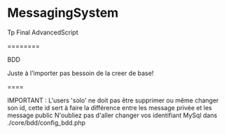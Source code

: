 MessagingSystem
===============

 Tp Final AdvancedScript

========

BDD

Juste à l'importer pas bessoin de la creer de base!

====

IMPORTANT : L'users 'solo' ne doit pas être supprimer ou même changer son id, cette id sert à faire la différence entre les message privée et les message public
N'oubliez pas d'aller changer vos identifiant MySql dans ./core/bdd/config_bdd.php

